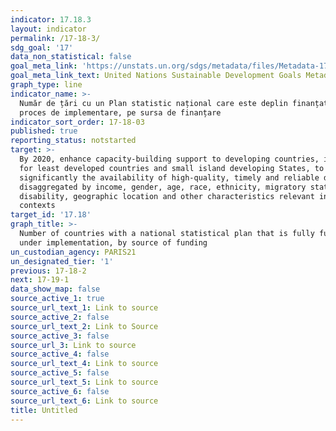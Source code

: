 ```yaml
---
indicator: 17.18.3
layout: indicator
permalink: /17-18-3/
sdg_goal: '17'
data_non_statistical: false
goal_meta_link: 'https://unstats.un.org/sdgs/metadata/files/Metadata-17-18-03.pdf'
goal_meta_link_text: United Nations Sustainable Development Goals Metadata (pdf 468kB)
graph_type: line
indicator_name: >-
  Număr de țări cu un Plan statistic național care este deplin finanțat și în
  proces de implementare, pe sursa de finanțare
indicator_sort_order: 17-18-03
published: true
reporting_status: notstarted
target: >-
  By 2020, enhance capacity-building support to developing countries, including
  for least developed countries and small island developing States, to increase
  significantly the availability of high-quality, timely and reliable data
  disaggregated by income, gender, age, race, ethnicity, migratory status,
  disability, geographic location and other characteristics relevant in national
  contexts
target_id: '17.18'
graph_title: >-
  Number of countries with a national statistical plan that is fully funded and
  under implementation, by source of funding
un_custodian_agency: PARIS21
un_designated_tier: '1'
previous: 17-18-2
next: 17-19-1
data_show_map: false
source_active_1: true
source_url_text_1: Link to source
source_active_2: false
source_url_text_2: Link to Source
source_active_3: false
source_url_3: Link to source
source_active_4: false
source_url_text_4: Link to source
source_active_5: false
source_url_text_5: Link to source
source_active_6: false
source_url_text_6: Link to source
title: Untitled
---
```

